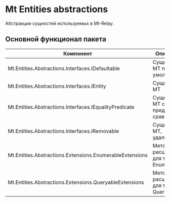# Mt Entities abstractions

Абстракции сущностей используемых в Мt-Relay.

## Основной функционал пакета

| Компонент                                                | Описание                              |
|----------------------------------------------------------|---------------------------------------|
| Mt.Entities.Abstractions.Interfaces.IDefaultable         | Сущность МТ по умолчанию              |
| Mt.Entities.Abstractions.Interfaces.IEntity              | Сущность МТ                           |
| Mt.Entities.Abstractions.Interfaces.IEqualityPredicate   | Сущность МТ с предикатом сравнения    |
| Mt.Entities.Abstractions.Interfaces.IRemovable           | Сущность МТ, удаляемая                |
| Mt.Entities.Abstractions.Extensions.EnumerableExtensions | Методы расширения для типа Enumerable |
| Mt.Entities.Abstractions.Extensions.QueryableExtensions  | Методы расширения для типа Queryable  |